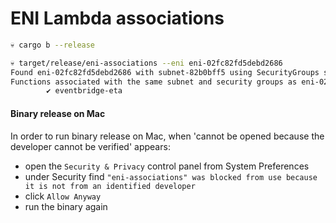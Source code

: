 # ENI Lambda associations

```sh
💀 cargo b --release

💀 target/release/eni-associations --eni eni-02fc82fd5debd2686
Found eni-02fc82fd5debd2686 with subnet-82b0bff5 using SecurityGroups sg-9b3711ff
Functions associated with the same subnet and security groups as eni-02fc82fd5debd2686.
        ✔️ eventbridge-eta
```

#### Binary release on Mac
In order to run binary release on Mac, when 'cannot be opened because the developer cannot be verified' appears:
- open the `Security & Privacy` control panel from System Preferences
- under Security find `"eni-associations" was blocked from use because it is not from an identified developer`
- click `Allow Anyway`
- run the binary again
